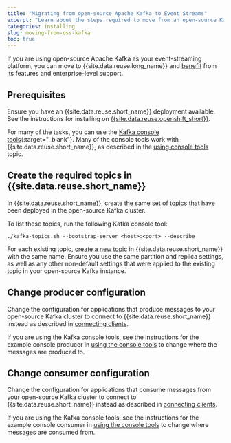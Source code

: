 ```yaml
---
title: "Migrating from open-source Apache Kafka to Event Streams"
excerpt: "Learn about the steps required to move from an open-source Kafka implementation to using Event Streams."
categories: installing
slug: moving-from-oss-kafka
toc: true
---
```


If you are using open-source Apache Kafka as your event-streaming platform, you can move to {{site.data.reuse.long_name}} and [benefit](../../about/overview/) from its features and enterprise-level support.

## Prerequisites

Ensure you have an {{site.data.reuse.short_name}} deployment available. See the instructions for installing on [{{site.data.reuse.openshift_short}}](../../installing/installing).

For many of the tasks, you can use the [Kafka console tools](https://kafka.apache.org/quickstart){:target="_blank"}. Many of the console tools work with {{site.data.reuse.short_name}}, as described in the [using console tools](../../getting-started/using-kafka-console-tools/) topic.

## Create the required topics in {{site.data.reuse.short_name}}

In {{site.data.reuse.short_name}}, create the same set of topics that have been deployed in the open-source Kafka cluster.

To list these topics, run the following Kafka console tool:

`./kafka-topics.sh --bootstrap-server <host>:<port> --describe`

For each existing topic, [create a new topic](../../getting-started/creating-topics) in {{site.data.reuse.short_name}} with the same name. Ensure you use the same partition and replica settings, as well as any other non-default settings that were applied to the existing topic in your open-source Kafka instance.

## Change producer configuration

Change the configuration for applications that produce messages to your open-source Kafka cluster to connect to {{site.data.reuse.short_name}} instead as described in [connecting clients](../../getting-started/connecting).

If you are using the Kafka console tools, see the instructions for the example console producer in [using the console tools](../../getting-started/using-kafka-console-tools/#using-the-console-tools-with-ibm-event-streams) to change where the messages are produced to.

## Change consumer configuration

Change the configuration for applications that consume messages from your open-source Kafka cluster to connect to {{site.data.reuse.short_name}} instead as described in [connecting clients](../../getting-started/connecting).

If you are using the Kafka console tools, see the instructions for the example console consumer in [using the console tools](../../getting-started/using-kafka-console-tools/#using-the-console-tools-with-ibm-event-streams) to change where messages are consumed from.
